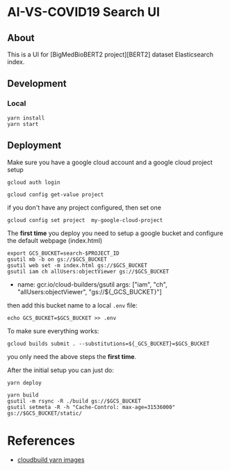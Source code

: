# AI-VS-COVID19 Search UI 

## About

This is a UI for [BigMedBioBERT2 project][BERT2] dataset Elasticsearch index.

## Development

### Local

```
yarn install
yarn start
```

## Deployment

Make  sure you have a google cloud account and a google cloud project setup
```
gcloud auth login
```
```
gcloud config get-value project
```
if you don't have any project configured, then set one
```
gcloud config set project  my-google-cloud-project
```

The **first time** you deploy you need to setup a google bucket and configure
the default webpage (index.html)
```
export GCS_BUCKET=search-$PROJECT_ID
gsutil mb -b on gs://$GCS_BUCKET
gsutil web set -m index.html gs://$GCS_BUCKET
gsutil iam ch allUsers:objectViewer gs://$GCS_BUCKET
```
  - name: gcr.io/cloud-builders/gsutil
    args: ["iam", "ch", "allUsers:objectViewer", "gs://${_GCS_BUCKET}"]

then add this bucket name to a local `.env` file:
```
echo GCS_BUCKET=$GCS_BUCKET >> .env
```
To make sure everything works:
```
gcloud builds submit . --substitutions=${_GCS_BUCKET}=$GCS_BUCKET
```
you only need the above steps the **first time**. 

After the initial setup you can just do:
```
yarn deploy
```

```
yarn build
gsutil -m rsync -R ./build gs://$GCS_BUCKET
gsutil setmeta -R -h "Cache-Control: max-age=31536000" gs://$GCS_BUCKET/static/
```

# References
- [cloudbuild yarn images](https://github.com/GoogleCloudPlatform/cloud-builders/blob/master/yarn/cloudbuild.yaml)
